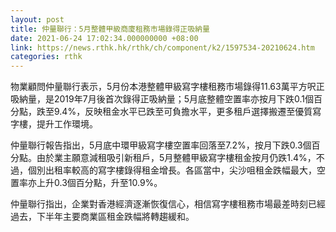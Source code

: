 ```yaml
---
layout: post
title: 仲量聯行：5月整體甲級商廈租務市場錄得正吸納量
date: 2021-06-24 17:02:34.000000000 +08:00
link: https://news.rthk.hk/rthk/ch/component/k2/1597534-20210624.htm
categories: rthk
---
```


物業顧問仲量聯行表示，5月份本港整體甲級寫字樓租務市場錄得11.63萬平方呎正吸納量，是2019年7月後首次錄得正吸納量；5月底整體空置率亦按月下跌0.1個百分點，跌至9.4%，反映租金水平已跌至可負擔水平，更多租戶選擇搬遷至優質寫字樓，提升工作環境。

仲量聯行報告指出，5月底中環甲級寫字樓空置率回落至7.2%，按月下跌0.3個百分點。由於業主願意減租吸引新租戶，5月整體甲級寫字樓租金按月仍跌1.4%，不過，個別出租率較高的寫字樓錄得租金增長。各區當中，尖沙咀租金跌幅最大，空置率亦上升0.3個百分點，升至10.9%。

仲量聯行指出，企業對香港經濟逐漸恢復信心，相信寫字樓租務市場最差時刻已經過去，下半年主要商業區租金跌幅將轉趨緩和。
